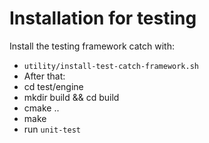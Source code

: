 # Installation for testing
Install the testing framework catch with:
- `utility/install-test-catch-framework.sh`
- After that:
- cd test/engine
- mkdir build && cd build
- cmake ..
- make
- run `unit-test`